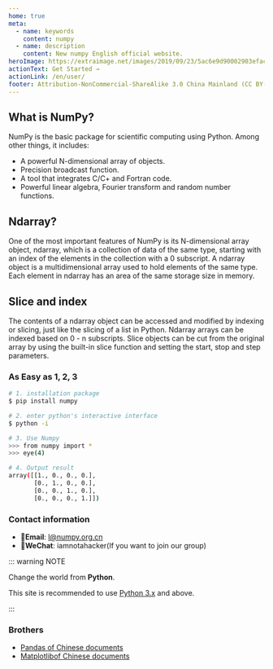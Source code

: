 ```yaml
---
home: true
meta:
  - name: keywords
    content: numpy
  - name: description
    content: New numpy English official website.
heroImage: https://extraimage.net/images/2019/09/23/5ac6e9d90002903efacacdcb8182b8ed.png
actionText: Get Started →
actionLink: /en/user/
footer: Attribution-NonCommercial-ShareAlike 3.0 China Mainland (CC BY-NC-SA 3.0 CN) | Copyright © 2019-present Zhi Bing
---
```


<div class="features">
  <div class="feature">
    <h2>What is NumPy?</h2>
    <p>
      NumPy is the basic package for scientific computing using Python. Among other things, it includes:
    </p>
    <ul>
      <li>
        A powerful N-dimensional array of objects.
      </li>
      <li>
        Precision broadcast function.
      </li>
      <li>
        A tool that integrates C/C+ and Fortran code.
      </li>
      <li>
        Powerful linear algebra, Fourier transform and random number functions.
      </li>
    </ul>
  </div>
  <div class="feature">
    <h2>Ndarray?</h2>
    <p>One of the most important features of NumPy is its N-dimensional array object, ndarray, which is a collection of data of the same type, starting with an index of the elements in the collection with a 0 subscript. A ndarray object is a multidimensional array used to hold elements of the same type. Each element in ndarray has an area of the same storage size in memory.</p>
  </div>
  <div class="feature">
    <h2>Slice and index</h2>
    <p>The contents of a ndarray object can be accessed and modified by indexing or slicing, just like the slicing of a list in Python. Ndarray arrays can be indexed based on 0 - n subscripts. Slice objects can be cut from the original array by using the built-in slice function and setting the start, stop and step parameters.</p>
  </div>
</div>

### As Easy as 1, 2, 3

``` bash
# 1. installation package
$ pip install numpy

# 2. enter python's interactive interface
$ python -i

# 3. Use Numpy
>>> from numpy import *
>>> eye(4)

# 4. Output result
array([[1., 0., 0., 0.],
       [0., 1., 0., 0.],
       [0., 0., 1., 0.],
       [0., 0., 0., 1.]])
```

### Contact information

- 📮**Email**: l@numpy.org.cn
- 📩**WeChat**: iamnotahacker(If you want to join our group)

::: warning NOTE

Change the world from **Python**.

This site is recommended to use [Python 3.x](https://www.python.org/downloads/) and above.

:::

### Brothers

- [Pandas of Chinese documents](https://www.pypandas.cn/)
- [Matplotlibof Chinese documents](https://www.matplotlib.org.cn/)
